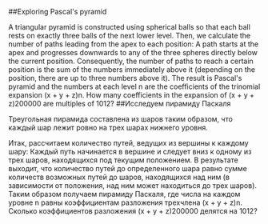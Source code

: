##Exploring Pascal's pyramid

A triangular pyramid is constructed using spherical balls so that each ball rests on exactly three balls of the next lower level.
Then, we calculate the number of paths leading from the apex to each position:
A path starts at the apex and progresses downwards to any of the three spheres directly below the current position.
Consequently, the number of paths to reach a certain position is the sum of the numbers immediately above it (depending on the position, there are up to three numbers above it).
The result is Pascal's pyramid and the numbers at each level n are the coefficients of the trinomial expansion 
(x + y + z)n.
How many coefficients in the expansion of (x + y + z)200000 are multiples of 1012?
##Исследуем пирамиду Паскаля

Треугольная пирамида составлена из шаров таким образом, что каждый шар лежит ровно на трех шарах нижнего уровня.

Итак, рассчитаем количество путей, ведущих из вершины к каждому шару:
Каждый путь начинается в вершине и следует вниз к одному из трех шаров, находящихся под текущим положением.
В результате выходит, что количество путей до определенного шара равно сумме количеств возможных путей до шаров, находящихся над ним (в зависимости от положения, над ним может находиться до трех шаров).
Таким образом получаем пирамиду Паскаля, где числа на каждом уровне n равны коэффициентам разложения трехчлена 
(x + y + z)n.
Сколько коэффициентов разложения (x + y + z)200000 делятся на 1012?
